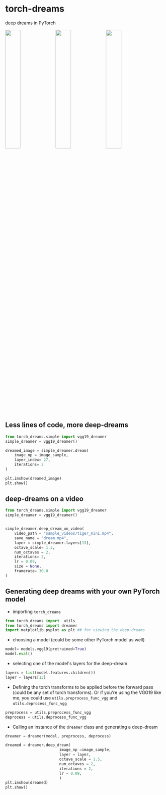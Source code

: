 # torch-dreams
deep dreams in PyTorch

<code><img width="31%" src="https://github.com/Mayukhdeb/torch-dreams/blob/master/images/torch_dream_tiger_layer_15.gif?raw=true"></code>
<code><img width="31%" src="https://github.com/Mayukhdeb/torch-dreams/blob/master/images/torch_dream_tiger_layer_20.gif?raw=true"></code>
<code><img width="31%" src="https://github.com/Mayukhdeb/torch-dreams/blob/master/images/torch_dream_tiger_layer_27.gif?raw=true"></code>

## Less lines of code, more deep-dreams

```python
from torch_dreams.simple import vgg19_dreamer
simple_dreamer = vgg19_dreamer()

dreamed_image = simple_dreamer.dream(
    image_np = image_sample,
    layer_index= 27,
    iterations= 2
)

plt.imshow(dreamed_image)
plt.show()
```

## deep-dreams on a video

```python
from torch_dreams.simple import vgg19_dreamer
simple_dreamer = vgg19_dreamer()


simple_dreamer.deep_dream_on_video(
    video_path = "sample_videos/tiger_mini.mp4",
    save_name = "dream.mp4",
    layer = simple_dreamer.layers[13],
    octave_scale= 1.3,
    num_octaves = 2,
    iterations= 2,
    lr = 0.09,
    size = None, 
    framerate= 30.0
)

```
## Generating deep dreams with your own PyTorch model

* importing `torch_dreams`
```python
from torch_dreams import  utils
from torch_dreams import dreamer
import matplotlib.pyplot as plt ## for viewing the deep-dreams
```
* choosing a model (could be some other PyTorch model as well)
```python
model= models.vgg19(pretrained=True)
model.eval()
```
* selecting one of the model's layers for the deep-dream

```python
layers = list(model.features.children())
layer = layers[13]
```

* Defining the torch transforms to be applied before the forward pass  (could be any set of torch transforms). Or if you're using the VGG19 like me, you could use `utils.preprocess_func_vgg` and `utils.deprocess_func_vgg`

```python
preprocess = utils.preprocess_func_vgg
deprocess = utils.deprocess_func_vgg
```
* Calling an instance of the `dreamer` class and generating a deep-dream

```python
dreamer = dreamer(model, preprocess, deprocess)

dreamed = dreamer.deep_dream(
                        image_np =image_sample, 
                        layer = layer, 
                        octave_scale = 1.5, 
                        num_octaves = 2, 
                        iterations = 2, 
                        lr = 0.09,
                        )
plt.imshow(dreamed)
plt.show()                        
```
